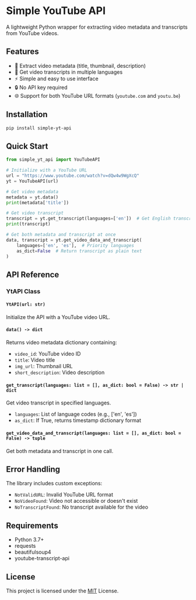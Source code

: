 # Simple YouTube API

A lightweight Python wrapper for extracting video metadata and transcripts from YouTube videos.

## Features

- 🎥 Extract video metadata (title, thumbnail, description)
- 📝 Get video transcripts in multiple languages
- ⚡ Simple and easy to use interface
- 🔒 No API key required
- 🌐 Support for both YouTube URL formats (`youtube.com` and `youtu.be`)

## Installation

```bash
pip install simple-yt-api
```

## Quick Start

```python
from simple_yt_api import YouTubeAPI

# Initialize with a YouTube URL
url = "https://www.youtube.com/watch?v=dQw4w9WgXcQ"
yt = YouTubeAPI(url)

# Get video metadata
metadata = yt.data()
print(metadata['title'])

# Get video transcript
transcript = yt.get_transcript(languages=['en'])  # Get English transcript
print(transcript)

# Get both metadata and transcript at once
data, transcript = yt.get_video_data_and_transcript(
    languages=['en', 'es'],  # Priority languages
    as_dict=False  # Return transcript as plain text
)
```

## API Reference

### YtAPI Class

#### `YtAPI(url: str)`
Initialize the API with a YouTube video URL.

#### `data() -> dict`
Returns video metadata dictionary containing:
- `video_id`: YouTube video ID
- `title`: Video title
- `img_url`: Thumbnail URL
- `short_description`: Video description

#### `get_transcript(languages: list = [], as_dict: bool = False) -> str | dict`
Get video transcript in specified languages.
- `languages`: List of language codes (e.g., ['en', 'es'])
- `as_dict`: If True, returns timestamp dictionary format

#### `get_video_data_and_transcript(languages: list = [], as_dict: bool = False) -> tuple`
Get both metadata and transcript in one call.

## Error Handling

The library includes custom exceptions:
- `NotValidURL`: Invalid YouTube URL format
- `NoVideoFound`: Video not accessible or doesn't exist
- `NoTranscriptFound`: No transcript available for the video

## Requirements

- Python 3.7+
- requests
- beautifulsoup4
- youtube-transcript-api

## License

This project is licensed under the [MIT](https://choosealicense.com/licenses/mit/) License.